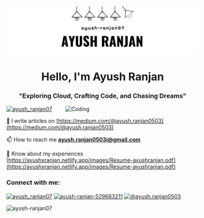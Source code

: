 ![logo](https://github.com/ayush-ranjan07/ayush-ranjan07/blob/main/20230917_091822_0000.png)
<h1 align="center">Hello, I'm Ayush Ranjan</h1>

<h3 align="center">"Exploring Cloud, Crafting Code, and Chasing Dreams"</h3>

<img align="right" alt="Coding" width="350" src="https://user-images.githubusercontent.com/55389276/140866485-8fb1c876-9a8f-4d6a-98dc-08c4981eaf70.gif">
<p align="left"> <a href="https://twitter.com/ayush_ranjan07" target="blank"><img src="https://img.shields.io/twitter/follow/ayush_ranjan07?logo=twitter&style=for-the-badge" alt="ayush_ranjan07" /></a> </p>


📝 I write articles on [https://medium.com/@ayush.ranjan0503](https://medium.com/@ayush.ranjan0503)

📫 How to reach me **ayush.ranjan0503i@gmail.com**

📄 Know about my experiences [https://ayushxranjan.netlify.app/images/Resume-ayushranjan.pdf](https://ayushxranjan.netlify.app/images/Resume-ayushranjan.pdf)





<h3 align="left">Connect with me:</h3>
<p align="left">
<a href="https://twitter.com/ayush_ranjan07" target="blank"><img align="center" src="https://raw.githubusercontent.com/rahuldkjain/github-profile-readme-generator/master/src/images/icons/Social/twitter.svg" alt="ayush_ranjan07" height="30" width="40" /></a>
<a href="https://linkedin.com/in/ayush-ranjan-529663211" target="blank"><img align="center" src="https://raw.githubusercontent.com/rahuldkjain/github-profile-readme-generator/master/src/images/icons/Social/linked-in-alt.svg" alt="ayush-ranjan-529663211" height="30" width="40" /></a>
<a href="https://medium.com/@ayush.ranjan0503" target="blank"><img align="center" src="https://raw.githubusercontent.com/rahuldkjain/github-profile-readme-generator/master/src/images/icons/Social/medium.svg" alt="@ayush.ranjan0503" height="30" width="40" /></a>
</p>




<p><img align="left" src="https://github-readme-stats.vercel.app/api/top-langs?username=ayush-ranjan07&show_icons=true&locale=en&layout=compact" alt="ayush-ranjan07" /></p>


